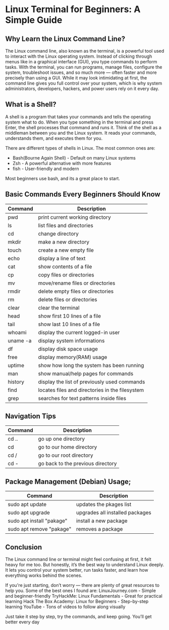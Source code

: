 # Linux Terminal for Beginners: A Simple Guide

## Why Learn the Linux Command Line?
The Linux command line, also known as the terminal, is a powerful tool used to 
interact with the Linux operating system. Instead of clicking through menus like in 
a graphical interface (GUI), you type commands to perform tasks. With the 
terminal, you can run programs, manage files, configure the system, 
troubleshoot issues, and so much more — often faster and more precisely than 
using a GUI. While it may look intimidating at first, the command line gives you full 
control over your system, which is why system administrators, developers, 
hackers, and power users rely on it every day.

## What is a Shell?
A shell is a program that takes your commands and tells the operating system 
what to do. When you type something in the terminal and press Enter, the shell 
processes that command and runs it.
Think of the shell as a middleman between you and the Linux system. It reads 
your commands, understands them, and executes them for you.
 
 There are different types of shells in Linux. The most common ones are:
 
 * Bash(Bourne Again Shell) - Default on many Linux systems
 * Zsh                    - A powerful alternative with more features 
 * fish                    - User-friendly and modern
 
 Most beginners use bash, and its a great place to start.

 ##  Basic Commands Every Beginners Should Know

  Command              |          Description
 ----------------------|----------------------------------------------------------
   pwd                 |         print current working directory
   ls                  |         list files and directories
   cd                  |         change directory
   mkdir               |         make a new directory
   touch               |         create a new empty file
   echo                |         display a line of text
   cat                 |         show contents of a file
   cp                  |         copy files or directories
   mv                  |         move/rename files or directories
   rmdir               |         delete empty files or directories
   rm                  |         delete files or directories
   clear               |         clear the terminal
   head                |         show first 10 lines of a file
   tail                |         show last 10 lines of a file
   whoami              |         display the current logged-in user
   uname -a            |         display system informations
   df                  |         display disk space usage
   free                |         display memory(RAM) usage
   uptime              |         show how long the system has been running
   man                 |         show manual/help pages for commands
   history             |         display the list of previously used commands
   find                |         locates files and directories in the filesystem
   grep                |         searches for text patterns inside files


##  Navigation Tips
  Command              |           Description
-----------------------|-------------------------------------------------
   cd ..               |          go up one directory
   cd                  |          go to our home directory
   cd /                |          go to our root directory
   cd -                |          go back to the previous directory


## Package Management (Debian) Usage;
  Command                        |         Description
---------------------------------|---------------------------------------------------
   sudo apt update               |       updates the pkages list
   sudo apt upgrade              |       upgrades all installed packages
   sudo apt install "pakage"     |       install a new package
   sudo apt remove "pakage"      |       removes a package


## Conclusion
The Linux command line or terminal might feel confusing at first, it felt 
heavy for me too. But honestly, itʼs the best way to understand Linux deeply. It lets 
you control your system better, run tasks faster, and learn how everything works 
behind the scenes.
 
If you're just starting, donʼt worry — there are plenty of great resources to help 
you. Some of the best ones I found are:
 LinuxJourney.com                           - Simple and beginner-friendly
 TryHackMe: Linux Fundamentals              - Great for practical learning
 Hack The Box Academy: Linux for Beginners  - Step-by-step learning
 YouTube                                    - Tons of videos to follow along visually

Just take it step by step, try the commands, and keep going. Youʼll get better 
every day
 
